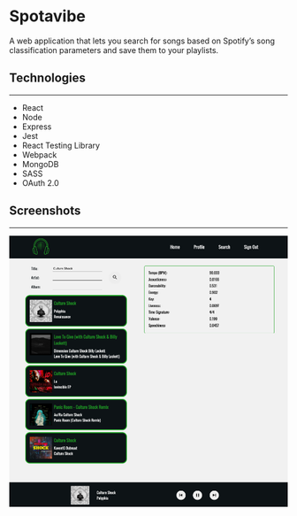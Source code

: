 # Spotavibe

A web application that lets you search for songs based on Spotify’s song classification parameters and save them to your playlists.

## Technologies

---

- React
- Node
- Express
- Jest
- React Testing Library
- Webpack
- MongoDB
- SASS
- OAuth 2.0

## Screenshots

---

![Demo](./client/img/demo-screenshot.png)
